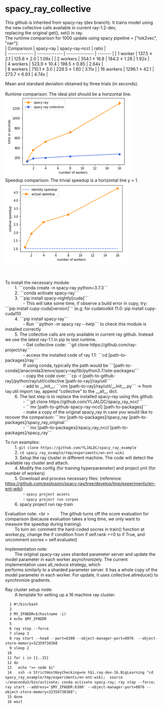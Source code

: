 # spacy_ray_collective
This github is inherited from spacy-ray (dev branch). It trains model using the new collective calls available in current ray-1.2-dev, <br />
replacing the original get(), set() in ray. <br />
The runtime comparison for 1000 update using spacy pipeline = ["tok2vec", "ner"]: <br />
    | Comparison    | spacy-ray     | spacy-ray-nccl |  ratio  |  
    | ------------- | ------------- | -------------- | ------- | 
    | 1 worker      | 137.5 ± 2.1   | 125.8 ± 2.0    |  1.09x  |
    | 2 workers     | 354.1 ± 16.8  | 184.2 ± 1.28   |  1.92x  |  
    | 4 workers     | 523.9 ± 10.4  | 198.5 ± 0.85   |  2.64x  |  
    | 8 workers     | 710.1 ± 3.0   | 228.5 ± 1.60   |  3.11x  | 
    | 16 workers    | 1296.1 ± 42.1 | 273.7 ± 6.93   |  4.74x  | 

Mean and standard deviation obtained by three trials (in seconds).  <br />
<br />
Runtime comparison: The ideal plot should be a horizontal line. <br />
![runtime](results/time_comparison.png) <br />
Speedup comparison: The trivial speedup is a horizontal line y = 1. <br />
![speedup](results/ratio_comparison.png) <br />
    
 <br />
 <br />
To install the necessary module: <br />
   &nbsp; &nbsp; &nbsp; &nbsp;   1. ```conda create -n spacy-ray python=3.7.3``` <br />
   &nbsp; &nbsp; &nbsp; &nbsp;   2. ```conda activate spacy-ray``` <br />
   &nbsp; &nbsp; &nbsp; &nbsp;   3. ```pip install spacy-nightly[cuda]``` <br />
   &nbsp; &nbsp; &nbsp; &nbsp;&nbsp; &nbsp; &nbsp; &nbsp;    - This will take some time, if observe a build error in cupy, try: ```pip install cupy-cuda[version]``` (e.g. for cudatoolkit 11.0: pip install cupy-cuda110 <br />
   &nbsp; &nbsp; &nbsp; &nbsp; 4. ```pip install spacy-ray``` <br />
   &nbsp; &nbsp; &nbsp; &nbsp;&nbsp; &nbsp; &nbsp; &nbsp;    - Run     ```python -m spacy ray --help```     to check this module is installed correctly <br />
   &nbsp; &nbsp; &nbsp; &nbsp; 5. The collective calls are only available in current ray github. Instead we use the latest ray-1.1 in pip to test runtime. <br />
   &nbsp; &nbsp; &nbsp; &nbsp;&nbsp; &nbsp; &nbsp; &nbsp;    - Get collective code:     ```git clone https://github.com/ray-project/ray``` <br />
   &nbsp; &nbsp; &nbsp; &nbsp;&nbsp; &nbsp; &nbsp; &nbsp;    - access the installed code of ray 1.1:    ```cd [path-to-packages]/ray``` <br />
   &nbsp; &nbsp; &nbsp; &nbsp;&nbsp; &nbsp; &nbsp; &nbsp;     If using conda, typically the path would be ```[path-to-conda]/anaconda3/envs/spacy-ray/lib/python3.7/site-packages/``` <br />
   &nbsp; &nbsp; &nbsp; &nbsp;&nbsp; &nbsp; &nbsp; &nbsp;    - copy the code over: ```cp -r [path-to-github-ray]/python/ray/util/collective [path-to-ray]/ray/util``` <br />
   &nbsp; &nbsp; &nbsp; &nbsp;&nbsp; &nbsp; &nbsp; &nbsp;    - add to __init__: ```vim [path-to-ray]/ray/util/__init__.py``` -> from ray.util import ray, append "collective" to the __all__ dict. <br />
    &nbsp; &nbsp; &nbsp; &nbsp; 6. The last step is to replace the installed spacy-ray using this github. <br />
    &nbsp; &nbsp; &nbsp; &nbsp;&nbsp; &nbsp; &nbsp; &nbsp;   - ```git clone https://github.com/YLJALDC/spacy_ray_nccl``` <br />
    &nbsp; &nbsp; &nbsp; &nbsp;&nbsp; &nbsp; &nbsp; &nbsp;   - ```mv [path-to-github-spacy-ray-nccl] [path-to-packages]``` <br />
    &nbsp; &nbsp; &nbsp; &nbsp;&nbsp; &nbsp; &nbsp; &nbsp;   - make a copy of the original spacy_ray in case you would like to recover the comparison:  ```mv [path-to-packages]/spacy_ray [path-to-packages]/spacy_ray_original``` <br />
    &nbsp; &nbsp; &nbsp; &nbsp;&nbsp; &nbsp; &nbsp; &nbsp;   - ```mv [path-to-packages]/spacy_ray_nccl [path-to-packages]/spacy_ray``` <br />

To run examples: <br />
    &nbsp; &nbsp; &nbsp; &nbsp; 1. ```git clone https://github.com/YLJALDC/spacy_ray_example``` <br />
    &nbsp; &nbsp; &nbsp; &nbsp; 2. ```cd spacy_ray_example/tmp/experiments/en-ent-wiki``` <br />
    &nbsp; &nbsp; &nbsp; &nbsp; 3. Setup the ray cluster in different machine. The code will detect the available ray cluster and attach. <br />
    &nbsp; &nbsp; &nbsp; &nbsp; 4. Modify the config (for training hyperparameter) and project.yml (for number of workers) <br />
    &nbsp; &nbsp; &nbsp; &nbsp; 5. Download and process necessary files: (reference: https://github.com/explosion/spacy-ray/tree/develop/tmp/experiments/en-ent-wiki) <br />
    &nbsp; &nbsp; &nbsp; &nbsp;&nbsp; &nbsp; &nbsp; &nbsp;    - ```spacy project assets``` <br />
    &nbsp; &nbsp; &nbsp; &nbsp;&nbsp; &nbsp; &nbsp; &nbsp;    - ```spacy project run corpus``` <br />
    &nbsp; &nbsp; &nbsp; &nbsp; 6. spacy project run ray-train <br />

Evaluation note: <br \>
    &nbsp; &nbsp; &nbsp; &nbsp; The github turns off the score evaluation for comparison (because evaluation takes a long time, we only want to measure the speedup during training). <br />
    &nbsp; &nbsp; &nbsp; &nbsp; To turn on: comment the hard-coded socres in train() function at worker.py, change the if condition from if self.rank ==0 to if True, and uncomment socres = self.evaluate() <br />

Implementation note: <br />
    &nbsp; &nbsp; &nbsp; &nbsp; The original spacy-ray uses sharded parameter server and update the model parameter in each worker asynchronizely. The current implementation uses all_reduce strategy, which <br />
performs similarly to a sharded parameter server. It has a whole copy of the model parameter in each worker. For update, it uses collective.allreduce() to synchronize gradients. <br />

Ray cluster setup node:  <br />
    &nbsp; &nbsp; &nbsp; &nbsp; A template for setting up a 16 machine ray cluster: <br />
```
  1 #!/bin/bash 
  2 
  3 MY_IPADDR=$(hostname -i) 
  4 echo $MY_IPADDR 
  5 
  6 ray stop --force 
  7 sleep 3 
  8 ray start --head --port=6380 --object-manager-port=8076  --object-store-memory=32359738368 
  9 sleep 2 
 10 
 11 for i in {1..15} 
 12 do 
 13   echo "=> node $i" 
 14   ssh -o StrictHostKeyChecking=no h$i.ray-dev-16.BigLearning "cd spacy_ray_example/tmp/experiments/en-ent-wiki;  source ~/anaconda3/bin/activate; conda activate spacy-ray; ray stop --force; ray start --address='$MY_IPADDR:6380' --object-manager-port=8076 --object-store-memory=32359738368"; 
 15 done 
 16 wait 
```
    
